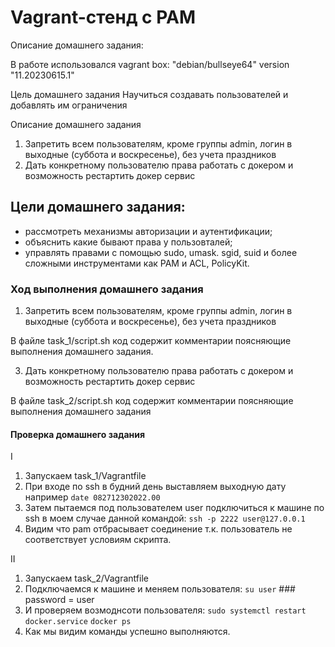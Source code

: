 # Vagrant-стенд c PAM

Описание домашнего задания:

В работе использовался vagrant box: "debian/bullseye64" version "11.20230615.1"

Цель домашнего задания
Научиться создавать пользователей и добавлять им ограничения

Описание домашнего задания
1) Запретить всем пользователям, кроме группы admin, логин в выходные (суббота и воскресенье), без учета праздников
2) Дать конкретному пользователю права работать с докером и возможность рестартить докер сервис

## Цели домашнего задания:

- рассмотреть механизмы авторизации и аутентификации;
- объяснить какие бывают права у пользовталей;
- управлять правами с помощью sudo, umask. sgid, suid и более сложными инструментами как PAM и ACL, PolicyKit.

### Ход выполнения домашнего задания

1) Запретить всем пользователям, кроме группы admin, логин в выходные (суббота и воскресенье), без учета праздников

В файле task_1/script.sh код содержит комментарии поясняющие выполнения домашнего задания.

3) Дать конкретному пользователю права работать с докером и возможность рестартить докер сервис

В файле task_2/script.sh код содержит комментарии поясняющие выполнения домашнего задания

#### Проверка домашнего задания
  
  I
  
   1) Запускаем task_1/Vagrantfile
   2) При входе по ssh в будний день выставляем выходную дату например ```date 082712302022.00```
   3) Затем пытаемся под пользователем user подключиться к машине по ssh в моем случае данной командой: ```ssh -p 2222 user@127.0.0.1```
   4) Видим что pam отбрасывает соединение т.к. пользователь не соответствует условиям скрипта.
 
  II
  
   1) Запускаем task_2/Vagrantfile
   2) Подключаемся к машине и меняем пользователя: ```su user``` ### password = user
   3) И проверяем возмоднсоти пользователя: ```sudo systemctl restart docker.service``` ```docker ps```
   4) Как мы видим команды успешно выполняются.

